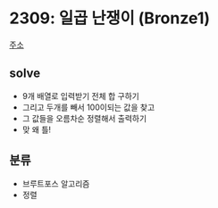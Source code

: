 # 2309: 일곱 난쟁이 (Bronze1)
[주소](https://www.acmicpc.net/problem/2309)

## solve
- 9개 배열로 입력받기 전체 합 구하기
- 그리고 두개를 빼서 100이되는 값을 찾고
- 그 값들을 오름차순 정렬해서 출력하기
- 맞 왜 틀!

## 분류
- 브루트포스 알고리즘
- 정렬
